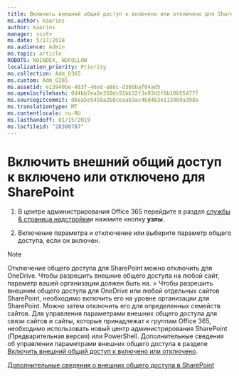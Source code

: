 ```yaml
---
title: Включить внешний общий доступ к включено или отключено для SharePoint
ms.author: kaarins
author: kaarins
manager: scotv
ms.date: 5/17/2018
ms.audience: Admin
ms.topic: article
ROBOTS: NOINDEX, NOFOLLOW
localization_priority: Priority
ms.collection: Adm_O365
ms.custom: Adm_O365
ms.assetid: e13940be-483f-46ed-a88c-d36bbaf04ad5
ms.openlocfilehash: 0d4bb7ea2e350dc91bb32f3c03d2f0b10b55477f
ms.sourcegitcommit: d6ea5e9458a2b8ceaab3ac4bd483e1130b9a398a
ms.translationtype: MT
ms.contentlocale: ru-RU
ms.lasthandoff: 01/15/2019
ms.locfileid: "28308787"
---
```

# <a name="turn-external-sharing-on-or-off-for-sharepoint"></a>Включить внешний общий доступ к включено или отключено для SharePoint

1. В центре администрирования Office 365 перейдите в раздел [службы &amp; страница надстройки](https://portal.office.com/adminportal/home#/Settings/ServicesAndAddIns)и нажмите кнопку **узлы**.
    
2. Включение параметра и отключение или выберите параметр общего доступа, если он включен.
    
> [!NOTE]
> Отключение общего доступа для SharePoint можно отключить для OneDrive. Чтобы разрешить внешние общего доступа на любой сайт, параметр вашей организации должен быть на. > Чтобы разрешить внешним общего доступа для OneDrive или любой отдельных сайтов SharePoint, необходимо включить его на уровне организации для SharePoint. Можно затем отключить его для определенных семейств сайтов. Для управления параметрами внешних общего доступа для связи сайтов и сайты, которые принадлежат к группам Office 365, необходимо использовать новый центр администрирования SharePoint (Предварительная версия) или PowerShell. Дополнительные сведения об управлении параметрами внешних общего доступа в разделе [Включить внешний общий доступ к включено или отключено](https://go.microsoft.com/fwlink/?linkid=866426). 
  
[Дополнительные сведения о внешних общего доступа в SharePoint](https://go.microsoft.com/fwlink/?linkid=734908)
  

